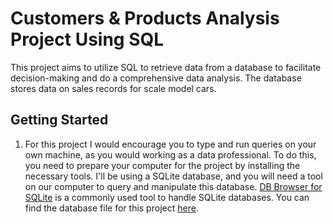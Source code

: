 # Customers & Products Analysis Project Using SQL
This project aims to utilize SQL to retrieve data from a database to facilitate decision-making and do a comprehensive data analysis. The database stores data on sales records for scale model cars.


## Getting Started 
1. For this project I would encourage you to type and run queries on your own machine, as you would working as a data professional. To do this, you need to prepare your computer for the project by installing the necessary tools.
   I'll be using a SQLite database, and you will need a tool on our computer to query and manipulate this database. [DB Browser for SQLite](https://sqlitebrowser.org/dl/) is a commonly used tool to handle SQLite databases. You can find the database file for this project [here](https://github.com/Clifton-Lee/Customers-Products-Analysis-Using-SQL/blob/main/stores.db).
